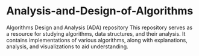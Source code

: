 # Analysis-and-Design-of-Algorithms
Algorithms Design and Analysis (ADA) repository This repository serves as a resource for studying algorithms, data structures, and their analysis. It contains implementations of various algorithms, along with explanations, analysis, and visualizations to aid understanding.
